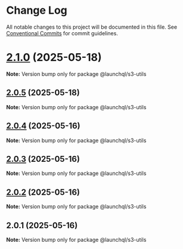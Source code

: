 # Change Log

All notable changes to this project will be documented in this file.
See [Conventional Commits](https://conventionalcommits.org) for commit guidelines.

# [2.1.0](https://github.com/launchql/launchql/compare/@launchql/s3-utils@2.0.5...@launchql/s3-utils@2.1.0) (2025-05-18)

**Note:** Version bump only for package @launchql/s3-utils





## [2.0.5](https://github.com/launchql/launchql/compare/@launchql/s3-utils@2.0.4...@launchql/s3-utils@2.0.5) (2025-05-18)

**Note:** Version bump only for package @launchql/s3-utils





## [2.0.4](https://github.com/launchql/launchql/compare/@launchql/s3-utils@2.0.3...@launchql/s3-utils@2.0.4) (2025-05-16)

**Note:** Version bump only for package @launchql/s3-utils





## [2.0.3](https://github.com/launchql/launchql/compare/@launchql/s3-utils@2.0.2...@launchql/s3-utils@2.0.3) (2025-05-16)

**Note:** Version bump only for package @launchql/s3-utils





## [2.0.2](https://github.com/launchql/launchql/compare/@launchql/s3-utils@2.0.1...@launchql/s3-utils@2.0.2) (2025-05-16)

**Note:** Version bump only for package @launchql/s3-utils





## 2.0.1 (2025-05-16)

**Note:** Version bump only for package @launchql/s3-utils
